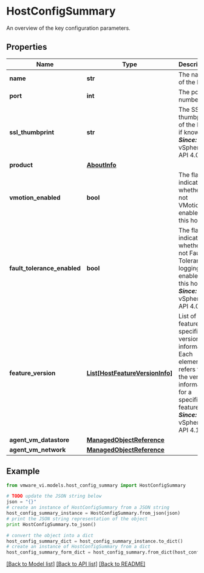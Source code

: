 # HostConfigSummary

An overview of the key configuration parameters. 

## Properties
Name | Type | Description | Notes
------------ | ------------- | ------------- | -------------
**name** | **str** | The name of the host.  | 
**port** | **int** | The port number.  | 
**ssl_thumbprint** | **str** | The SSL thumbprint of the host, if known.  ***Since:*** vSphere API 4.0  | [optional] 
**product** | [**AboutInfo**](AboutInfo.md) |  | [optional] 
**vmotion_enabled** | **bool** | The flag to indicate whether or not VMotion is enabled on this host.  | 
**fault_tolerance_enabled** | **bool** | The flag to indicate whether or not Fault Tolerance logging is enabled on this host.  ***Since:*** vSphere API 4.0  | 
**feature_version** | [**List[HostFeatureVersionInfo]**](HostFeatureVersionInfo.md) | List of feature-specific version information.  Each element refers to the version information for a specific feature.  ***Since:*** vSphere API 4.1  | [optional] 
**agent_vm_datastore** | [**ManagedObjectReference**](ManagedObjectReference.md) |  | [optional] 
**agent_vm_network** | [**ManagedObjectReference**](ManagedObjectReference.md) |  | [optional] 

## Example

```python
from vmware_vi.models.host_config_summary import HostConfigSummary

# TODO update the JSON string below
json = "{}"
# create an instance of HostConfigSummary from a JSON string
host_config_summary_instance = HostConfigSummary.from_json(json)
# print the JSON string representation of the object
print HostConfigSummary.to_json()

# convert the object into a dict
host_config_summary_dict = host_config_summary_instance.to_dict()
# create an instance of HostConfigSummary from a dict
host_config_summary_form_dict = host_config_summary.from_dict(host_config_summary_dict)
```
[[Back to Model list]](../README.md#documentation-for-models) [[Back to API list]](../README.md#documentation-for-api-endpoints) [[Back to README]](../README.md)


